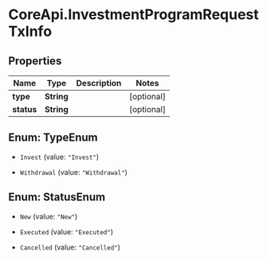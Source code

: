 # CoreApi.InvestmentProgramRequestTxInfo

## Properties
Name | Type | Description | Notes
------------ | ------------- | ------------- | -------------
**type** | **String** |  | [optional] 
**status** | **String** |  | [optional] 


<a name="TypeEnum"></a>
## Enum: TypeEnum


* `Invest` (value: `"Invest"`)

* `Withdrawal` (value: `"Withdrawal"`)




<a name="StatusEnum"></a>
## Enum: StatusEnum


* `New` (value: `"New"`)

* `Executed` (value: `"Executed"`)

* `Cancelled` (value: `"Cancelled"`)




